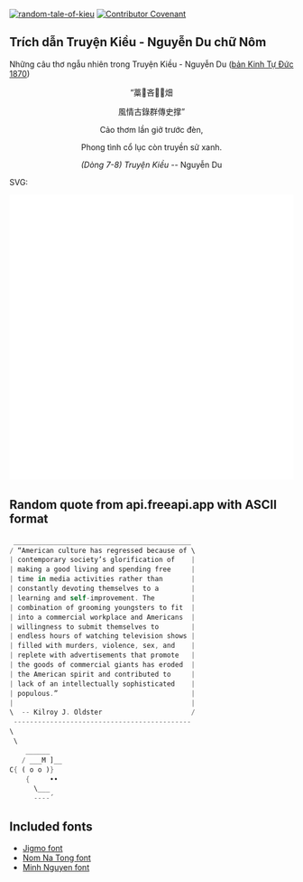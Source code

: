 [![random-tale-of-kieu](https://github.com/huuquyet/random-tale-of-kieu/actions/workflows/random-tale-of-kieu.yml/badge.svg)](https://github.com/huuquyet/random-tale-of-kieu/actions/workflows/random-tale-of-kieu.yml)
[![Contributor Covenant](https://img.shields.io/badge/Contributor%20Covenant-2.1-4baaaa.svg)](.github/CODE_OF_CONDUCT.md "Contributor Covenant 2.1")

## Trích dẫn Truyện Kiều - Nguyễn Du chữ Nôm

Những câu thơ ngẫu nhiên trong Truyện Kiều - Nguyễn Du ([bản Kinh Tự Đức 1870](https://vi.wikisource.org/wiki/Truy%E1%BB%87n_Ki%E1%BB%81u_(b%E1%BA%A3n_Kinh_T%E1%BB%B1_%C4%90%E1%BB%A9c_1870)))

<div align="center">
<!-- START_KIEU -->
      <p class="nom">“藁𦹳吝𢷣𠓀畑</p>
      <p class="nom">風情古錄群傳史撑”</p>
      <p class="quocngu">Cảo thơm lần giở trước đèn,</p>
      <p class="quocngu">Phong tình cổ lục còn truyền sử xanh.</p>
      <p class="author"><i>(Dòng 7-8) Truyện Kiều</i> -- Nguyễn Du</p>
<!-- END_KIEU -->
</div>

SVG:

<div align="center">
  <img src="./assets/random-kieu.svg" alt="The Tale of Kieu - Nguyen Du">
</div>

## Random quote from api.freeapi.app with ASCII format

<!-- START_QUOTE -->
```rust
 ____________________________________________
/ “American culture has regressed because of \
| contemporary society’s glorification of    |
| making a good living and spending free     |
| time in media activities rather than       |
| constantly devoting themselves to a        |
| learning and self-improvement. The         |
| combination of grooming youngsters to fit  |
| into a commercial workplace and Americans  |
| willingness to submit themselves to        |
| endless hours of watching television shows |
| filled with murders, violence, sex, and    |
| replete with advertisements that promote   |
| the goods of commercial giants has eroded  |
| the American spirit and contributed to     |
| lack of an intellectually sophisticated    |
| populous.”                                 |
|                                            |
\  -- Kilroy J. Oldster                      /
 --------------------------------------------
\
 \
    ______
   / ___M ]__
C{ ( o o )}
    {     ••
      \___
      ----´
```
<!-- END_QUOTE -->

## Included fonts

- [Jigmo font](https://github.com/kamichikoichi/jigmo)
- [Nom Na Tong font](https://github.com/nomfoundation/font)
- [Minh Nguyen font](https://github.com/TKYKmori/Minh-Nguyen)
